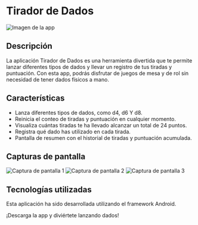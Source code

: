 # Tirador de Dados

![Imagen de la app](imagenes/dados.png)

## Descripción

La aplicación Tirador de Dados es una herramienta divertida que te permite lanzar diferentes tipos de dados y llevar un registro de tus tiradas y puntuación. Con esta app, podrás disfrutar de juegos de mesa y de rol sin necesidad de tener dados físicos a mano.

## Características

- Lanza diferentes tipos de dados, como d4, d6 Y d8.
- Reinicia el conteo de tiradas y puntuación en cualquier momento.
- Visualiza cuántas tiradas te ha llevado alcanzar un total de 24 puntos.
- Registra qué dado has utilizado en cada tirada.
- Pantalla de resumen con el historial de tiradas y puntuación acumulada.

## Capturas de pantalla

![Captura de pantalla 1](imagenes/main.png)
![Captura de pantalla 2](imagenes/tirada.png)
![Captura de pantalla 3](imagenes/resumen.png)

## Tecnologías utilizadas

Esta aplicación ha sido desarrollada utilizando el framework Android.

¡Descarga la app y diviértete lanzando dados!


